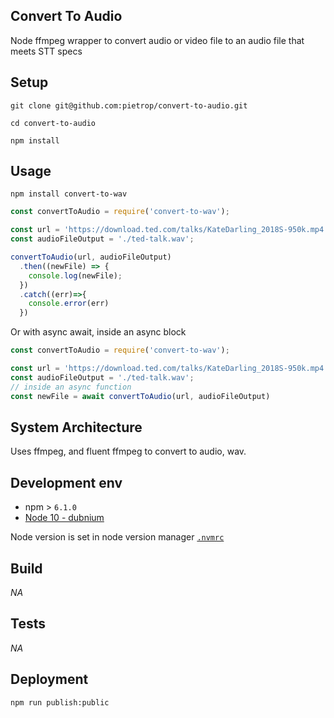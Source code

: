 ## Convert To Audio
<!-- _One liner + link to confluence page_
_Screenshot of UI - optional_ -->
Node ffmpeg wrapper to convert audio or video file to an audio file that meets STT specs

## Setup
<!-- _stack - optional_
_How to build and run the code/app_ -->

```
git clone git@github.com:pietrop/convert-to-audio.git
```
```
cd convert-to-audio
```
```
npm install
```

## Usage
```
npm install convert-to-wav
```

```js
const convertToAudio = require('convert-to-wav');

const url = 'https://download.ted.com/talks/KateDarling_2018S-950k.mp4';
const audioFileOutput = './ted-talk.wav';

convertToAudio(url, audioFileOutput)
  .then((newFile) => {
    console.log(newFile);
  })
  .catch((err)=>{
    console.error(err)
  })
```
Or with async await, inside an async block
```js
const convertToAudio = require('convert-to-wav');

const url = 'https://download.ted.com/talks/KateDarling_2018S-950k.mp4';
const audioFileOutput = './ted-talk.wav';
// inside an async function 
const newFile = await convertToAudio(url, audioFileOutput)
```

## System Architecture
<!-- _High level overview of system architecture_ -->

Uses ffmpeg, and fluent ffmpeg to convert to audio, wav.

<!-- ## Documentation

There's a [docs](./docs) folder in this repository.

[docs/notes](./docs/notes) contains dev draft notes on various aspects of the project. This would generally be converted either into ADRs or guides when ready.

[docs/adr](./docs/adr) contains [Architecture Decision Record](https://github.com/joelparkerhenderson/architecture_decision_record).

> An architectural decision record (ADR) is a document that captures an important architectural decision made along with its context and consequences.

We are using [this template for ADR](https://gist.github.com/iaincollins/92923cc2c309c2751aea6f1b34b31d95) -->

## Development env
 <!-- _How to run the development environment_ -->

- npm > `6.1.0`
- [Node 10 - dubnium](https://scotch.io/tutorials/whats-new-in-node-10-dubnium)

Node version is set in node version manager [`.nvmrc`](https://github.com/creationix/nvm#nvmrc)

<!-- _Coding style convention ref optional, eg which linter to use_ -->

<!-- _Linting, github pre-push hook - optional_ -->



## Build
<!-- _How to run build_ -->

_NA_

## Tests
<!-- _How to carry out tests_ -->

_NA_

## Deployment
<!-- _How to deploy the code/app into test/staging/production_ -->

```
npm run publish:public
```